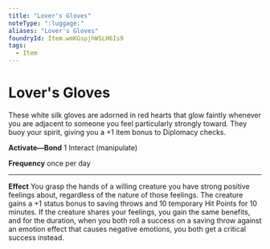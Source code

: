 ```yaml
---
title: "Lover's Gloves"
noteType: ":luggage:"
aliases: "Lover's Gloves"
foundryId: Item.wmKGspjhWSLH6Is9
tags:
  - Item
---
```


# Lover's Gloves

These white silk gloves are adorned in red hearts that glow faintly whenever you are adjacent to someone you feel particularly strongly toward. They buoy your spirit, giving you a +1 item bonus to Diplomacy checks.

**Activate—Bond** 1 Interact (manipulate)

**Frequency** once per day

* * *

**Effect** You grasp the hands of a willing creature you have strong positive feelings about, regardless of the nature of those feelings. The creature gains a +1 status bonus to saving throws and 10 temporary Hit Points for 10 minutes. If the creature shares your feelings, you gain the same benefits, and for the duration, when you both roll a success on a saving throw against an emotion effect that causes negative emotions, you both get a critical success instead.


